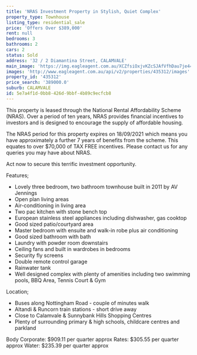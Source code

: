 ```yaml
---
title: 'NRAS Investment Property in Stylish, Quiet Complex'
property_type: Townhouse
listing_type: residential_sale
price: 'Offers Over $389,000'
rent: null
bedrooms: 3
bathrooms: 2
cars: 2
status: Sold
address: '32 / 2 Diamantina Street, CALAMVALE'
main_image: 'https://img.eagleagent.com.au/XCZfsiOxjvKZcSJAfVfhDau7je4=/1280x854/smart/https://s3-us-west-2.amazonaws.com/eagleagent-orig/images/6823085/117896799-image-M.jpg'
images: 'http://www.eagleagent.com.au/api/v2/properties/435312/images'
property_id: '435312'
price_search: '389000.0'
suburb: CALAMVALE
id: 5e7a4f1d-0bb8-426d-9bbf-4b89c9ecfcb8
---
```

This property is leased through the National Rental Affordability Scheme (NRAS). Over a period of ten years, NRAS provides financial incentives to investors and is designed to encourage the supply of affordable housing.

The NRAS period for this property expires on 18/09/2021 which means you have approximately a further 7 years of benefits from the scheme. This equates to over $70,000 of TAX FREE incentives. Please contact us for any queries you may have about NRAS.

Act now to secure this terrific investment opportunity.

Features;
* Lovely three bedroom, two bathroom townhouse built in 2011 by AV Jennings
* Open plan living areas
* Air-conditioning in living area
* Two pac kitchen with stone bench top
* European stainless steel appliances including dishwasher, gas cooktop
* Good sized patio/courtyard area
* Master bedroom with ensuite and walk-in robe plus air conditioning
* Good sized bathroom with bath
* Laundry with powder room downstairs
* Ceiling fans and built in wardrobes in bedrooms
* Security fly screens
* Double remote control garage
* Rainwater tank
* Well designed complex with plenty of amenities including two swimming pools, BBQ Area, Tennis Court & Gym

Location;
* Buses along Nottingham Road - couple of minutes walk
* Altandi & Runcorn train stations - short drive away
* Close to Calamvale & Sunnybank Hills Shopping Centres
* Plenty of surrounding primary & high schools, childcare centres and parkland

Body Corporate: $909.11 per quarter approx
Rates: $305.55 per quarter approx
Water: $235.39 per quarter approx